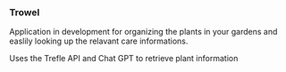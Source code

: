 
### Trowel 

Application in development for organizing the plants in your gardens and easlily looking up the relavant care informations.

Uses the Trefle API and Chat GPT to retrieve plant information
